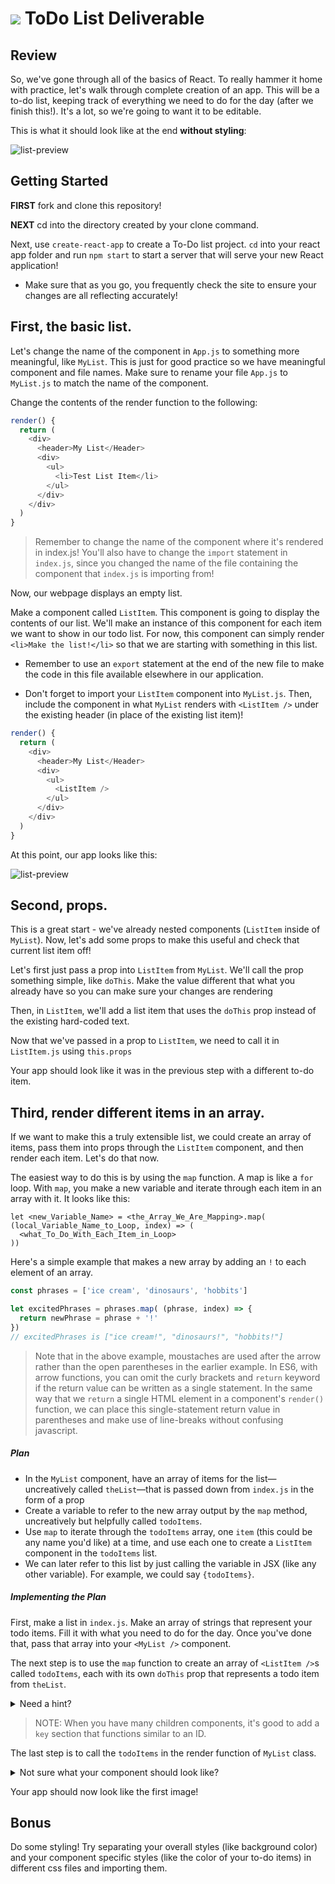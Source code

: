 # ![](https://ga-dash.s3.amazonaws.com/production/assets/logo-9f88ae6c9c3871690e33280fcf557f33.png) ToDo List Deliverable

## Review

So, we've gone through all of the basics of React. To really hammer it home with practice, let's walk through complete creation of an app. This will be a to-do list, keeping track of everything we need to do for the day (after we finish this!). It's a lot, so we're going to want it to be editable.

This is what it should look like at the end **without styling**:

![list-preview](https://github.com/WDI-SEA/react_state_exercises_global/blob/master/images/todo-list-3.png)


## Getting Started

**FIRST** fork and clone this repository!

**NEXT** cd into the directory created by your clone command.

Next, use `create-react-app` to create a To-Do list project. `cd` into your react app folder and run `npm start` to start a server that will serve your new React application!

* Make sure that as you go, you frequently check the site to ensure your changes are all reflecting accurately!

## First, the basic list.

Let's change the name of the component in `App.js` to something more meaningful, like `MyList`. This is just for good practice so we have meaningful component and file names. Make sure to rename your file `App.js` to `MyList.js` to match the name of the component.

Change the contents of the render function to the following:

```js
render() {
  return (
    <div>
      <header>My List</Header>
      <div>
        <ul>
          <li>Test List Item</li>
        </ul>
      </div>
    </div>
  )
}
```

> Remember to change the name of the component where it's rendered in index.js! You'll also have to change the `import` statement in `index.js`, since you changed the name of the file containing the component that `index.js` is importing from!

Now, our webpage displays an empty list.

Make a component called `ListItem`. This component is going to display the contents of our list. We'll make an instance of this component for each item we want to show in our todo list. For now, this component can simply render  `<li>Make the list!</li>` so that we are starting with something in this list.

* Remember to use an `export` statement at the end of the new file to make the code in this file available elsewhere in our application.

* Don't forget to import your `ListItem` component into `MyList.js`.  Then, include the component in what `MyList` renders with `<ListItem />` under the existing header (in place of the existing list item)!

```js
render() {
  return (
    <div>
      <header>My List</Header>
      <div>
        <ul>
          <ListItem />
        </ul>
      </div>
    </div>
  )
}
```

At this point, our app looks like this:

![list-preview](https://github.com/WDI-SEA/react_state_exercises_global/blob/master/images/todo-list-1.png)


## Second, props.

This is a great start - we've already nested components (`ListItem` inside of `MyList`). Now, let's add some props to make this useful and check that current list item off!

Let's first just pass a prop into `ListItem` from `MyList`. We'll call the prop something simple, like `doThis`. 
Make the value different that what you already have so you can make sure your changes are rendering

Then, in `ListItem`, we'll add a list item that uses the `doThis` prop instead of the existing hard-coded text.

Now that we've passed in a prop to `ListItem`, we need to call it in `ListItem.js` using `this.props`

Your app should look like it was in the previous step with a different to-do item.


## Third, render different items in an array.

If we want to make this a truly extensible list, we could create an array of items, pass them into props through the `ListItem` component, and then render each item. Let's do that now.

The easiest way to do this is by using the `map` function. A map is like a `for` loop. With `map`, you make a new variable and iterate through each item in an array with it. It looks like this:


```
let <new_Variable_Name> = <the_Array_We_Are_Mapping>.map( (local_Variable_Name_to_Loop, index) => (
  <what_To_Do_With_Each_Item_in_Loop>
))
```

Here's a simple example that makes a new array by adding an `!` to each element of an array.

```js
const phrases = ['ice cream', 'dinosaurs', 'hobbits']

let excitedPhrases = phrases.map( (phrase, index) => {
  return newPhrase = phrase + '!'
})
// excitedPhrases is ["ice cream!", "dinosaurs!", "hobbits!"]
```

> Note that in the above example, moustaches are used after the arrow rather than the open parentheses in the earlier example.
In ES6, with arrow functions, you can omit the curly brackets and `return` keyword if the return value can be written as a single statement. In the same way that we `return` a single HTML element in a component's `render()` function, we can place this single-statement return value in parentheses and make use of line-breaks without confusing javascript.

##### Plan

* In the `MyList` component, have an array of items for the list—uncreatively called `theList`—that is passed down from `index.js` in the form of a prop
* Create a variable to refer to the new array output by the `map` method, uncreatively but helpfully called `todoItems`.
* Use `map` to iterate through the `todoItems` array, one `item` (this could be any name you'd like) at a time, and use each one to create a `ListItem` component in the `todoItems` list.
* We can later refer to this list by just calling the variable in JSX (like any other variable).  For example, we could say  `{todoItems}`.

##### Implementing the Plan

First, make a list in `index.js`. Make an array of strings that represent your todo items. 
Fill it with what you need to do for the day. Once you've done that, pass that array into your
`<MyList />` component.

The next step is to use the `map` function to create an array of `<ListItem />`s called `todoItems`, each with 
its own `doThis` prop that represents a todo item from `theList`.

<details>
  <summary>Need a hint?</summary>
  
  Here a `map` function call that will create a new array filled with components
  ```jsx
  let iceCreamFlavors = flavorsArray.map((flavorName, index) => (
    <IceCream flavor={flavorName} key={'flavor'+index} />
  ))
  ```
</details>

> NOTE: When you have many children components, it's good to add a `key` section that functions similar to an ID. 

The last step is to call the `todoItems` in the render function of `MyList` class.

<details>
  <summary>Not sure what your component should look like?</summary>
  
  ```jsx
  class MyList extends Component {
    render() {
      let todoItems = this.props.theList.map((item, index) => (
        <ListItem doThis={item} key={'todo' + index} />
      ))

      return (
        <div>
          <h1>Things I should stop procrastinating:</h1>
          <ul>
            {todoItems}
          </ul>
        </div>
      )
    }
  }
  ```
</details>

Your app should now look like the first image!

## Bonus

Do some styling! Try separating your overall styles (like background color) and your component specific styles (like the color of your to-do items) in different css files and importing them.
